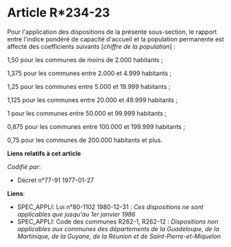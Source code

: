 # Article R*234-23

Pour l'application des dispositions de la présente sous-section, le rapport entre l'indice pondéré de capacité d'accueil et
la population permanente est affecté des coefficients suivants [*chiffre de la population*] :

1,50 pour les communes de moins de 2.000 habitants ;

1,375 pour les communes entre 2.000 et 4.999 habitants ;

1,25 pour les communes entre 5.000 et 19.999 habitants ;

1,125 pour les communes entre 20.000 et 49.999 habitants ;

1 pour les communes entre 50.000 et 99.999 habitants ;

0,875 pour les communes entre 100.000 et 199.999 habitants ;

0,75 pour les communes de 200.000 habitants et plus.

**Liens relatifs à cet article**

_Codifié par_:

  - Décret n°77-91 1977-01-27

**Liens**:

  - SPEC_APPLI: Loi n°80-1102 1980-12-31 : *Ces dispositions ne sont applicables que jusqu'au 1er janvier 1986*
  - SPEC_APPLI: Code des communes R262-1, R262-12 : *Dispositions non applicables aux communes des départements de la Guadeloupe, de la Martinique, de la Guyane, de la Réunion et de Saint-Pierre-et-Miquelon*
